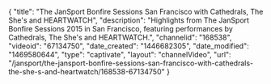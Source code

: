 {
    "title": "The JanSport Bonfire Sessions San Francisco with Cathedrals, The She's and HEARTWATCH",
    "description": "Highlights from The JanSport Bonfire Sessions 2015 in San Francisco, featuring performances by Cathedrals, The She's and HEARTWATCH.",
    "channelid": "168538",
    "videoid": "67134750",
    "date_created": "1446682305",
    "date_modified": "1469580644",
    "type": "captivate",
    "layout": "channelVideo",
    "url": "\/jansport\/the-jansport-bonfire-sessions-san-francisco-with-cathedrals-the-she-s-and-heartwatch\/168538-67134750"
}